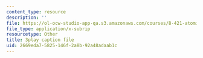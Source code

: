 ```yaml
---
content_type: resource
description: ''
file: https://ol-ocw-studio-app-qa.s3.amazonaws.com/courses/8-421-atomic-and-optical-physics-i-spring-2014/2669eda75825146f2a8b92a48adaab1c_iwQ49oG-DO8.srt
file_type: application/x-subrip
resourcetype: Other
title: 3play caption file
uid: 2669eda7-5825-146f-2a8b-92a48adaab1c
---
```

